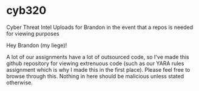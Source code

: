 # cyb320
Cyber Threat Intel Uploads for Brandon in the event that a repos is needed for viewing purposes

Hey Brandon (my liege)!

A lot of our assignments have a lot of outsourced code, so I've made this github repository for viewing extrenuous code (such as our YARA rules assignment
which is why I made this in the first place).
Please feel free to browse through this. Nothing in here should be malicious unless stated otherwise.
